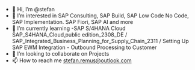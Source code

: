 - 👋 Hi, I’m @stefan
- 👀 I’m interested in SAP Consulting, SAP Build, SAP Low Code No Code, SAP Implementation. SAP Fiori, SAP AI and more
- 🌱 I’m currently learning -SAP S/4HANA Cloud SAP_S4HANA_Cloud,public edition_2308_DE  / SAP_Integrated_Business_Planning_for_Supply_Chain_2311 / Setting Up SAP EWM Integration - Outbound 
Processing to Customer
- 💞️ I’m looking to collaborate on Projects
- 📫 How to reach me stefan.remus@outlook.com
